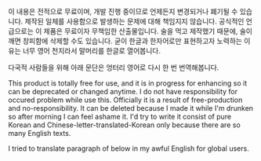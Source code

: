 이 내용은 전적으로 무료이며, 개발 진행 중이므로 언제든지 변경되거나 폐기될 수 있습니다.
제작된 일체를 사용함으로 발생하는 문제에 대해 책임지지 않습니다. 공식적인 언급으로는 이 제품은 무료이자 무책임한 산출물입니다.
술을 먹고 제작했기 때문에, 술이 깨면 창피함에 삭제할 수도 있습니다.
굳이 한글과 한자어로만 표현하고자 노력하는 이유는 너무 영어 천지라서 말머리를 한글로 열어봅니다.

다국적 사람들을 위해 아래 문단은 엉터리 영어로 다시 한 번 번역해봅니다.

This product is totally free for use, and it is in progress for enhancing so it can be deprecated or changed anytime.
I do not have responsibility for occured problem while use this. Officially it is a result of free-production and no-responsibility.
It can be deleted because I made it while I'm drunken so after morning I can feel ashame it.
I'd try to write it consist of pure Korean and Chinese-letter-translated-Korean only because there are so many English texts.

I tried to translate paragraph of below in my awful English for global users.